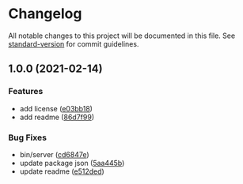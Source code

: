 # Changelog

All notable changes to this project will be documented in this file. See [standard-version](https://github.com/conventional-changelog/standard-version) for commit guidelines.

## 1.0.0 (2021-02-14)


### Features

* add license ([e03bb18](https://github.com/masb0ymas/express-docs-functions/commit/e03bb18bd8e64d743f54d09284edbf43f0419f91))
* add readme ([86d7f99](https://github.com/masb0ymas/express-docs-functions/commit/86d7f994d73ecd27fd90f37121aa5ddfa977ec66))


### Bug Fixes

* bin/server ([cd6847e](https://github.com/masb0ymas/express-docs-functions/commit/cd6847edb1fdff3757c3386e844ea9b6ba99aed3))
* update package json ([5aa445b](https://github.com/masb0ymas/express-docs-functions/commit/5aa445bbb8e2f4a992f680c099bb4b62523798ba))
* update readme ([e512ded](https://github.com/masb0ymas/express-docs-functions/commit/e512ded0e2d7b731a98a741ea97036217377d15c))
